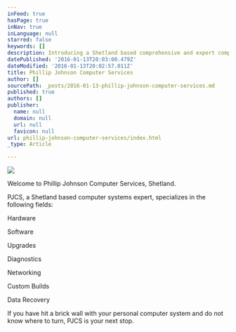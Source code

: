 ```yaml
---
inFeed: true
hasPage: true
inNav: true
inLanguage: null
starred: false
keywords: []
description: Introducing a Shetland based comprehensive and expert computer service provider.
datePublished: '2016-01-13T20:03:00.479Z'
dateModified: '2016-01-13T20:02:57.011Z'
title: Phillip Johnson Computer Services
author: []
sourcePath: _posts/2016-01-13-phillip-johnson-computer-services.md
published: true
authors: []
publisher:
  name: null
  domain: null
  url: null
  favicon: null
url: phillip-johnson-computer-services/index.html
_type: Article

---
```

![](https://s3-us-west-2.amazonaws.com/the-grid-img/p/cf03bceabd2fae37f5e735efb9c6443effb710b7.jpg)

Welcome to Phillip Johnson Computer Services, Shetland.

PJCS, a Shetland based computer systems expert, specializes in the following fields:

Hardware

Software

Upgrades

Diagnostics

Networking

Custom Builds

Data Recovery

If you have hit a brick wall with your personal computer system and do not know where to turn, PJCS is your next stop.